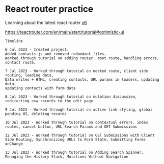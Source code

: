 # React router practice

Learning about the latest react router [v6](https://reactrouter.com/en/main/start/tutorial)

https://reactrouter.com/en/main/start/tutorial#optimistic-ui

```
Timeline

6 Jul 2023 - Created project.
Added contacts.js and removed redundant files.
Worked through tutorial on adding router, root route, handling errors, contact route.

7 Jul 2023 - Worked through tutorial on nested route, client side routing, loading data,
Data writes + HTML, creating contacts, URL params in loaders, updating data,
updating contacts with form data

8 Jul 2023 - Worked through tutorial on mutation discussion, redirecting new records to the edit page

9 Jul 2023 - Worked through tutorial on active link styling, global pending UI, deleting records

10 Jul 2023 - Worked through tutorial on contextual errors, index routes, cancel button, URL Search Params and GET Submissions

12 Jul 2023 - Worked through tutorial on GET Submissions with Client Side Routing, Synchronizing URLs to Form State, Submitting Forms onChange

13 Jul 2023 - Worked through tutorial on Adding Search Spinner, Managing the History Stack, Mutations Without Navigation

```
